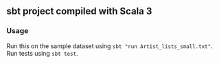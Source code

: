 ## sbt project compiled with Scala 3

### Usage

Run this on the sample dataset using  `sbt "run Artist_lists_small.txt"`.
Run tests using `sbt test`.
